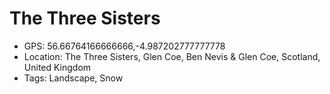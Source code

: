 # The Three Sisters

- GPS: 56.66764166666666,-4.987202777777778
- Location: The Three Sisters, Glen Coe, Ben Nevis & Glen Coe, Scotland, United Kingdom
- Tags: Landscape, Snow
